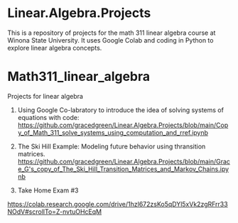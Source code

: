 # Linear.Algebra.Projects

This is a repository of projects for the math 311 linear algebra course at Winona State University. It uses Google Colab and coding in Python to explore linear algebra concepts.

# Math311_linear_algebra
Projects for linear algebra

1. Using Google Co-labratory to introduce the idea of solving systems of equations with code:
https://github.com/gracedgreen/Linear.Algebra.Projects/blob/main/Copy_of_Math_311_solve_systems_using_computation_and_rref.ipynb

2. The Ski Hill Example: Modeling future behavior using thransition matrices.
https://github.com/gracedgreen/Linear.Algebra.Projects/blob/main/Grace_G's_copy_of_The_Ski_Hill_Transition_Matrices_and_Markov_Chains.ipynb

3. Take Home Exam #3
   
https://colab.research.google.com/drive/1hzl672zsKo5qDYl5xVk2zgRFrr33NOdV#scrollTo=Z-nvtuOHcEqM
